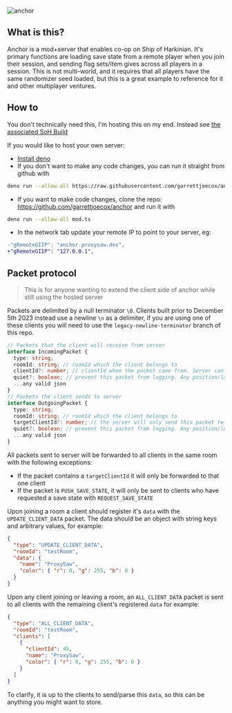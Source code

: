 ![anchor](https://github.com/garrettjoecox/OOT/assets/7316699/a8feac51-47b6-4e4c-b940-2f49fc0bc764)

## What is this?

Anchor is a mod+server that enables co-op on Ship of Harkinian. It's primary
functions are loading save state from a remote player when you join their
session, and sending flag sets/item gives across all players in a session. This
is not multi-world, and it requires that all players have the same randomizer
seed loaded, but this is a great example to reference for it and other
multiplayer ventures.

## How to

You don't technically need this, I'm hosting this on my end. Instead see
[the associated SoH Build](https://github.com/garrettjoecox/OOT/pull/52)

If you would like to host your own server:

- [Install deno](https://docs.deno.com/runtime/manual/getting_started/installation)
- If you don't want to make any code changes, you can run it straight from
  github with

```sh
deno run --allow-all https://raw.githubusercontent.com/garrettjoecox/anchor/main/mod.ts
```

- If you want to make code changes, clone the repo:
  https://github.com/garrettjoecox/anchor and run it with

```sh
deno run --allow-all mod.ts
```

- In the network tab update your remote IP to point to your server, eg:

```diff
-"gRemoteGIIP": "anchor.proxysaw.dev",
+"gRemoteGIIP": "127.0.0.1",
```

## Packet protocol

> This is for anyone wanting to extend the client side of anchor while still
> using the hosted server

Packets are delimited by a null terminator `\0`. Clients built prior to December
5th 2023 instead use a newline `\n` as a delimiter, if you are using one of
these clients you will need to use the `legacy-newline-terminator` branch of
this repo.

```ts
// Packets that the client will receive from server
interface IncomingPacket {
  type: string;
  roomId: string; // roomId which the client belongs to
  clientId?: number; // clientId whom the packet came from. Server can send packets so not always provided
  quiet?: boolean; // prevent this packet from logging. Any position/location packets should use this
  ...any valid json
}
// Packets the client sends to server
interface OutgoingPacket {
  type: string;
  roomId: string; // roomId which the client belongs to
  targetClientId?: number; // the server will only send this packet to the targetted client ID
  quiet?: boolean; // prevent this packet from logging. Any position/location packets should use this
  ...any valid json
}
```

All packets sent to server will be forwarded to all clients in the same room
with the following exceptions:

- If the packet contains a `targetClientId` it will only be forwarded to that
  one client
- If the packet is `PUSH_SAVE_STATE`, it will only be sent to clients who have
  requested a save state with `REQUEST_SAVE_STATE`

Upon joining a room a client should register it's `data` with the
`UPDATE_CLIENT_DATA` packet. The data should be an object with string keys and
arbitrary values, for example:

```json
{
  "type": "UPDATE_CLIENT_DATA",
  "roomId": "testRoom",
  "data": {
    "name": "ProxySaw",
    "color": { "r": 0, "g": 255, "b": 0 }
  }
}
```

Upon any client joining or leaving a room, an `ALL_CLIENT_DATA` packet is sent
to all clients with the remaining client's registered `data` for example:

```json
{
  "type": "ALL_CLIENT_DATA",
  "roomId": "testRoom",
  "clients": [
    {
      "clientId": 45,
      "name": "ProxySaw",
      "color": { "r": 0, "g": 255, "b": 0 }
    }
  ]
}
```

To clarify, it is up to the clients to send/parse this `data`, so this can be
anything you might want to store.
